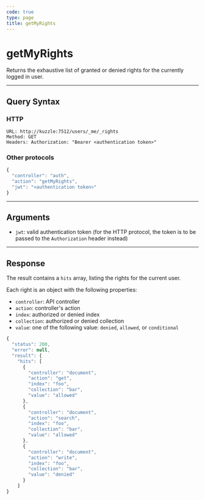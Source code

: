 ```yaml
---
code: true
type: page
title: getMyRights
---
```


# getMyRights



Returns the exhaustive list of granted or denied rights for the currently logged in user.

---

## Query Syntax

### HTTP

```http
URL: http://kuzzle:7512/users/_me/_rights
Method: GET
Headers: Authorization: "Bearer <authentication token>"
```

### Other protocols

```js
{
  "controller": "auth",
  "action": "getMyRights",
  "jwt": "<authentication token>"
}
```

---

## Arguments

- `jwt`: valid authentication token (for the HTTP protocol, the token is to be passed to the `Authorization` header instead)

---

## Response

The result contains a `hits` array, listing the rights for the current user.

Each right is an object with the following properties:

- `controller`: API controller
- `action`: controller's action
- `index`: authorized or denied index
- `collection`: authorized or denied collection
- `value`: one of the following value: `denied`, `allowed`, or `conditional`

```javascript
{
  "status": 200,
  "error": null,
  "result": {
    "hits": [
      {
        "controller": "document",
        "action": "get",
        "index": "foo",
        "collection": "bar",
        "value": "allowed"
      },
      {
        "controller": "document",
        "action": "search",
        "index": "foo",
        "collection": "bar",
        "value": "allowed"
      },
      {
        "controller": "document",
        "action": "write",
        "index": "foo",
        "collection": "bar",
        "value": "denied"
      }
    ]
}
```
